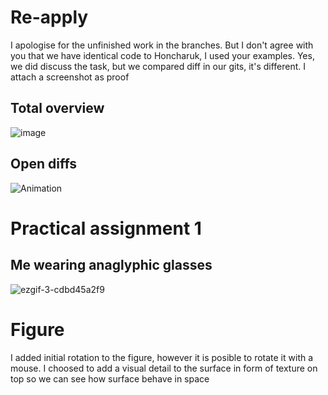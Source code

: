 # Re-apply
I apologise for the unfinished work in the branches.
But I don't agree with you that we have identical code to Honcharuk, I used your examples. Yes, we did discuss the task, but we compared diff in our gits, it's different. I attach a screenshot as proof
## Total overview
![image](https://user-images.githubusercontent.com/45720171/233779192-77ee0914-99f1-4134-a182-5971a57a8b49.png)
## Open diffs
![Animation](https://user-images.githubusercontent.com/45720171/233779659-a46c6092-bdec-4510-a5af-857054e8e04e.gif)

# Practical assignment 1
## Me wearing anaglyphic glasses
![ezgif-3-cdbd45a2f9](https://user-images.githubusercontent.com/45720171/229717044-14255383-9861-4ee6-b8d8-33732d9166d3.gif)
# Figure
I added initial rotation to the figure, however it is posible to rotate it with a mouse.
I choosed to add a visual detail to the surface in form of texture on top so we can see how surface behave in space
